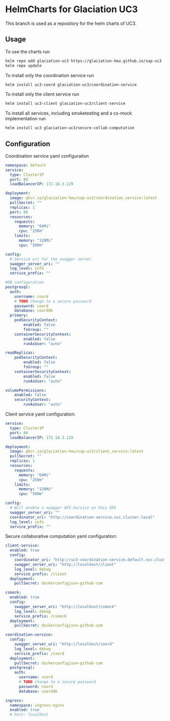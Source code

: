 # HelmCharts for Glaciation UC3

This branch is used as a repository for the helm charts of UC3.

## Usage

To use the charts run
```bash
helm repo add glaciation-uc3 https://glaciation-heu.github.io/sap-uc3
helm repo update
```

To install only the coordination service run
```bash
helm install uc3-coord glaciation-uc3/coordination-service
```

To install only the client service run
```bash
helm install uc3-client glaciation-uc3/client-service
```

To install all services, including smoketesting and a cs-mock implementation run
```bash
helm install uc3 glaciation-uc3/secure-collab-computation
```

## Configuration

Coordination service yaml configuraiton
```yaml
namespace: default
service:
  type: ClusterIP
  port: 80
  loadBalancerIP: 172.18.3.129

deployment:
  image: ghcr.io/glaciation-heu/sap-uc3/coordination_service:latest
  pullSecret: ""
  replicas: 1
  port: 80
  resources:
    requests:
      memory: "64Mi"
      cpu: "250m"
    limits: 
      memory: "128Mi"
      cpu: "500m"

config:
  # Service uri for the swagger server.
  swagger_server_uri: ""
  log_level: info
  service_prefix: ""

#DB configuration
postgresql:
  auth:
    username: coord
    # TODO change to a secure password
    password: coord
    database: coorddb
  primary:
    podSecurityContext:
        enabled: false
        fsGroup: ""
    containerSecurityContext:
        enabled: false
        runAsUser: "auto"

readReplicas:
    podSecurityContext:
        enabled: false
        fsGroup: ""
    containerSecurityContext:
        enabled: false
        runAsUser: "auto"

volumePermissions:
    enabled: false
    securityContext:
        runAsUser: "auto"
```

Client service yaml configuration:
```yaml
service:
  type: ClusterIP
  port: 80
  loadBalancerIP: 172.18.3.128

deployment:
  image: ghcr.io/glaciation-heu/sap-uc3/client_service:latest
  pullSecret: ""
  replicas: 1
  resources:
    requests:
      memory: "64Mi"
      cpu: "250m"
    limits: 
      memory: "128Mi"
      cpu: "500m"

config:
  # Will enable a swagger API-Service on this URI
  swagger_server_uri: ""
  coordinator_uri: "http://coordination-service.svc.cluster.local"
  log_level: info
  service_prefix: ""
```

Secure collaborative computation yaml configuration:
```yaml
client-service:
  enabled: true
  config:
    coordinator_uri: "http://uc3-coordination-service.default.svc.cluster.local/coord"
    swagger_server_uri: "http://localhost/client"
    log_level: debug
    service_prefix: /client
  deployment:
    pullSecret: dockerconfigjson-github-com

csmock: 
  enabled: true
  config:
    swagger_server_uri: "http://localhost/csmock"
    log_level: debug
    service_prefix: /csmock
  deployment:
    pullSecret: dockerconfigjson-github-com

coordination-service:
  config:
    swagger_server_uri: "http://localhost/coord"
    log_level: debug
    service_prefix: /coord
  deployment:
    pullSecret: dockerconfigjson-github-com
  postgresql:
    auth:
      username: coord
      # TODO change to a secure password
      password: coord
      database: coorddb

ingress:
  namespace: ingress-nginx
  enabled: true
  # host: localhost
```
